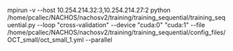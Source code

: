 mpirun -v --host 10.254.214.32:3,10.254.214.27:2 python /home/pcallec/NACHOS/nachosv2/training/training_sequential/training_sequential.py --loop "cross-validation" --device "cuda:0" "cuda:1" --file /home/pcallec/NACHOS/nachosv2/training/training_sequential/config_files/OCT_small/oct_small_1.yml --parallel